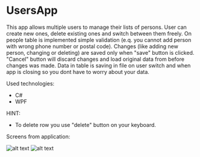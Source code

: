 # UsersApp
This app allows multiple users to manage their lists of persons. User can create new ones, delete existing ones and switch between them freely.
On people table is implemented simple validation (e.q. you cannot add person with wrong phone number or postal code).
Changes (like adding new person, changing or deleting) are saved only when "save" button is clicked. "Cancel" button will discard changes and
load original data from before changes was made.
Data in table is saving in file on user switch and when app is closing so you dont have to worry about your data.

Used technologies:
  - C# 
  - WPF
  
HINT:
  - To delete row you use "delete" button on your keyboard.

Screens from application:

![alt text](https://images.tinypic.pl/i/01007/j8gcape9hhe4.png)
![alt text](https://images.tinypic.pl/i/01007/gkrw0tqvzoxj.png)
